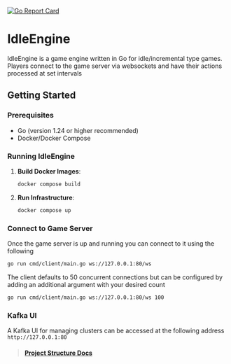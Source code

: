 [![Go Report Card](https://goreportcard.com/badge/github.com/nxdir-s/IdleEngine)](https://goreportcard.com/report/github.com/nxdir-s/IdleEngine)

# IdleEngine

IdleEngine is a game engine written in Go for idle/incremental type games. Players connect to the game server via websockets and have their actions processed at set intervals

## Getting Started

### Prerequisites

- Go (version 1.24 or higher recommended)
- Docker/Docker Compose

### Running IdleEngine

1. **Build Docker Images**:

   ```bash
   docker compose build
   ```

2. **Run Infrastructure**:

   ```bash
   docker compose up
   ```

### Connect to Game Server

Once the game server is up and running you can connect to it using the following

```bash
go run cmd/client/main.go ws://127.0.0.1:80/ws
```

The client defaults to 50 concurrent connections but can be configured by adding an additional argument with your desired count

```bash
go run cmd/client/main.go ws://127.0.0.1:80/ws 100
```

### Kafka UI

A Kafka UI for managing clusters can be accessed at the following address `http://127.0.0.1:80`

> #### [Project Structure Docs](https://github.com/nxdir-s/go-hexarch)
